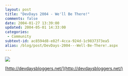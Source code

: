 ```yaml
---
layout: post
title: "DevDays 2004 - We'll Be There!"
comments: false
date: 2004-01-27 13:39:00
updated: 2004-05-01 14:33:00
categories:
 - Community
subtext-id: ac8594d8-e82f-4cca-924d-1c9837373ea5
alias: /blog/post/DevDays-2004---Well-Be-There!.aspx
---
```



[![](/images/15/o_DD_button_bethere_140x99.jpg)](http://devdaysbloggers.net/)

[http://devdaysbloggers.net/](http://devdaysbloggers.net/)
